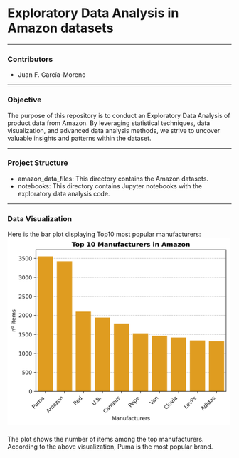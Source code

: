 # Exploratory Data Analysis in Amazon datasets
---
### Contributors

- Juan F. García-Moreno

---
### Objective

The purpose of this repository is to conduct an Exploratory Data Analysis of product data from Amazon. By leveraging statistical techniques, data visualization, and advanced data analysis methods, we strive to uncover valuable insights and patterns within the dataset.

---
### Project Structure

- amazon_data_files: This directory contains the Amazon datasets.
- notebooks: This directory contains Jupyter notebooks with the exploratory data analysis code.

---
### Data Visualization

Here is the bar plot displaying Top10 most popular manufacturers:
<img src="images/top10_manufacturers.png" alt="Top 10 Manufacturers" width="500"/>
<p style="margin-top: 20px;">

The plot shows the number of items among the top manufacturers. According to the above visualization, Puma is the most popular brand.


